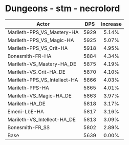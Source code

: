 # Dungeons - stm - necrolord
| Actor | DPS | Increase |
|---|:---:|:---:|
|Marileth-PPS_VS_Mastery-HA|5929|5.14%|
|Marileth-PPS_VS_Magic-HA|5925|5.07%|
|Marileth-PPS_VS_Crit-HA|5918|4.95%|
|Bonesmith-FR-HA|5884|4.34%|
|Marileth-VS_Mastery-HA_DE|5875|4.19%|
|Marileth-VS_Crit-HA_DE|5870|4.10%|
|Marileth-PPS_VS_Intellect-HA|5866|4.03%|
|Marileth-PPS-HA|5865|4.01%|
|Marileth-VS_Magic-HA_DE|5863|3.97%|
|Marileth-HA_DE|5818|3.17%|
|Emeni-LbE-HA|5817|3.16%|
|Marileth-VS_Intellect-HA_DE|5813|3.09%|
|Bonesmith-FR_SS|5802|2.89%|
|Base|5639|0.00%|
